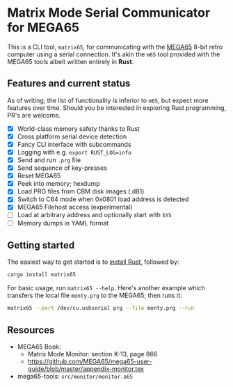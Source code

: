 # Matrix Mode Serial Communicator for MEGA65

This is a CLI tool, `matrix65`, for communicating with the [MEGA65](https://mega65.org/)
8-bit retro computer using a serial connection.
It's akin the `m65` tool provided with the MEGA65 tools
albeit written entirely in **Rust**.

## Features and current status

As of writing, the list of functionality is inferior to `m65`, but
expect more features over time.
Should you be interested in exploring Rust programming,
PR's are welcome.

- [x] World-class memory safety thanks to Rust
- [x] Cross platform serial device detection
- [x] Fancy CLI interface with subcommands
- [x] Logging with e.g. `export RUST_LOG=info`
- [x] Send and run `.prg` file
- [x] Send sequence of key-presses
- [x] Reset MEGA65
- [x] Peek into memory; hexdump
- [x] Load PRG files from CBM disk images (.d81)
- [x] Switch to C64 mode when 0x0801 load address is detected
- [x] MEGA65 Filehost access (experimental)
- [ ] Load at arbitrary address and optionally start with `SYS`
- [ ] Memory dumps in YAML format

## Getting started

The easiest way to get started is to [install Rust](https://www.rust-lang.org/tools/install), followed by:

~~~ bash
cargo install matrix65
~~~

For basic usage, run `matrix65 --help`. Here's another example which transfers the local file `monty.prg`
to the MEGA65; then runs it:

~~~ bash
matrix65 --port /dev/cu.usbserial prg --file monty.prg --run
~~~


## Resources

- MEGA65 Book:
  - Matrix Mode Monitor: section K-13, page 866
  - https://github.com/MEGA65/mega65-user-guide/blob/master/appendix-monitor.tex
- mega65-tools: `src/monitor/monitor.a65`
